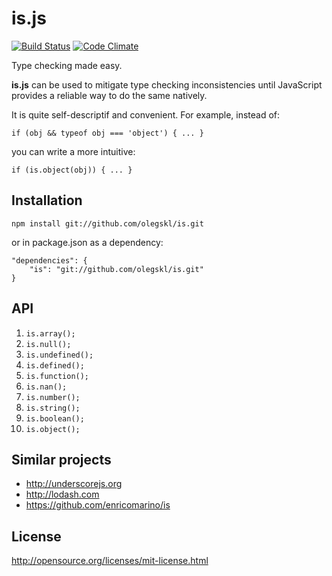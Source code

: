 # is.js

[![Build Status](https://travis-ci.org/olegskl/is.svg?branch=master)](https://travis-ci.org/olegskl/is)
[![Code Climate](https://codeclimate.com/github/olegskl/is.png)](https://codeclimate.com/github/olegskl/is)

Type checking made easy.

**is.js** can be used to mitigate type checking inconsistencies until JavaScript provides a reliable way to do the same natively.

It is quite self-descriptif and convenient. For example, instead of:

    if (obj && typeof obj === 'object') { ... }

you can write a more intuitive:

    if (is.object(obj)) { ... }

## Installation

    npm install git://github.com/olegskl/is.git

or in package.json as a dependency:

    "dependencies": {
        "is": "git://github.com/olegskl/is.git"
    }

## API

1. `is.array();`
2. `is.null();`
3. `is.undefined();`
4. `is.defined();`
5. `is.function();`
6. `is.nan();`
7. `is.number();`
8. `is.string();`
9. `is.boolean();`
10. `is.object();`

## Similar projects

- http://underscorejs.org
- http://lodash.com
- https://github.com/enricomarino/is

## License

http://opensource.org/licenses/mit-license.html